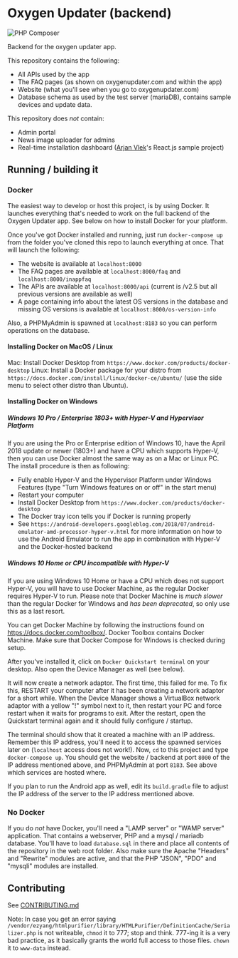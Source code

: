 # Oxygen Updater (backend)

![PHP Composer](https://github.com/oxygen-updater/oxygen-updater-backend/workflows/PHP%20Composer/badge.svg)

Backend for the oxygen updater app.

This repository contains the following:
- All APIs used by the app
- The FAQ pages (as shown on oxygenupdater.com and within the app)
- Website (what you'll see when you go to oxygenupdater.com)
- Database schema as used by the test server (mariaDB), contains sample devices and update data.

This repository does *not* contain:
- Admin portal
- News image uploader for admins
- Real-time installation dashboard ([Arjan Vlek](https://github.com/arjanvlek)'s React.js sample project)

## Running / building it

### Docker
The easiest way to develop or host this project, is by using Docker. It launches everything that's needed to work on the full backend of the Oxygen Updater app. See below on how to install Docker for your platform.

Once you've got Docker installed and running, just run `docker-compose up` from the folder you've cloned this repo to launch everything at once.
That will launch the following:

- The website is available at `localhost:8000`
- The FAQ pages are available at `localhost:8000/faq` and `localhost:8000/inappfaq`
- The APIs are available at `localhost:8000/api` (current is /v2.5 but all previous versions are available as well)
- A page containing info about the latest OS versions in the database and missing OS versions is available at `localhost:8000/os-version-info`

Also, a PHPMyAdmin is spawned at `localhost:8183` so you can perform operations on the database.

#### Installing Docker on MacOS / Linux
Mac: Install Docker Desktop from `https://www.docker.com/products/docker-desktop`
Linux: Install a Docker package for your distro from `https://docs.docker.com/install/linux/docker-ce/ubuntu/` (use the side menu to select other distro than Ubuntu).

#### Installing Docker on Windows
##### Windows 10 Pro / Enterprise 1803+ with Hyper-V and Hypervisor Platform
If you are using the Pro or Enterprise edition of Windows 10, have the April 2018 update or newer (1803+) and have a CPU which supports Hyper-V, then you can use Docker almost the same way as on a Mac or Linux PC. The install procedure is then as following:
- Fully enable Hyper-V and the Hypervisor Platform under Windows Features (type "Turn Windows features on or off" in the start menu)
- Restart your computer
- Install Docker Desktop from `https://www.docker.com/products/docker-desktop`
- The Docker tray icon tells you if Docker is running properly
- See `https://android-developers.googleblog.com/2018/07/android-emulator-amd-processor-hyper-v.html` for more information on how to use the Android Emulator to run the app in combination with Hyper-V and the Docker-hosted backend

##### Windows 10 Home or CPU incompatible with Hyper-V
If you are using Windows 10 Home or have a CPU which does not support Hyper-V, you will have to use Docker Machine, as the regular Docker requires Hyper-V to run. Please note that Docker Machine is *much slower* than the regular Docker for Windows and *has been deprecated*, so only use this as a last resort.

You can get Docker Machine by following the instructions found on https://docs.docker.com/toolbox/. Docker Toolbox contains Docker Machine. Make sure that Docker Compose for Windows is checked during setup.

After you've installed it, click on `Docker Quickstart terminal` on your desktop. Also open the Device Manager as well (see below).

It will now create a network adaptor. The first time, this failed for me. To fix this, RESTART your computer after it has been creating a network adaptor for a short while. When the Device Manager shows a VirtualBox network adaptor with a yellow "!" symbol next to it, then restart your PC and force restart when it waits for programs to exit. After the restart, open the Quickstart terminal again and it should fully configure / startup.

The terminal should show that it created a machine with an IP address. Remember this IP address, you'll need it to access the spawned services later on (`localhost` access does not work!).
Now, `cd` to this project and type `docker-compose up`. You should get the website / backend at port `8000` of the IP address mentioned above, and PHPMyAdmin at port `8183`. See above which services are hosted where.

If you plan to run the Android app as well, edit its `build.gradle` file to adjust the IP address of the server to the IP address mentioned above. 

### No Docker
If you do *not* have Docker, you'll need a "LAMP server" or "WAMP server" application.
That contains a webserver, PHP and a mysql / mariadb database. You'll have to load `database.sql` in there and place all contents of the repository in the web root folder. Also make sure the Apache "Headers" and "Rewrite" modules are active, and that the PHP "JSON", "PDO" and "mysqli" modules are installed.

## Contributing
See [CONTRIBUTING.md](CONTRIBUTING.md)

Note: In case you get an error saying `/vendor/ezyang/htmlpurifier/library/HTMLPurifier/DefinitionCache/Serializer.php` is not writeable, `chmod` it to 777; stop and think. 777-ing it is a very bad practice, as it basically grants the world full access to those files. `chown` it to `www-data` instead.

